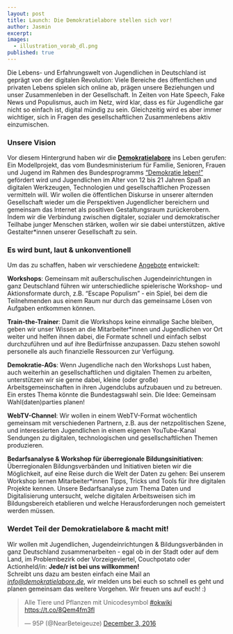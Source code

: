 ```yaml
---
layout: post
title: Launch: Die Demokratielabore stellen sich vor!
author: Jasmin
excerpt: 
images:
  - illustration_vorab_dl.png
published: true
---
```


Die Lebens- und Erfahrungswelt von Jugendlichen in Deutschland ist geprägt von der digitalen Revolution: Viele Bereiche des öffentlichen und privaten Lebens spielen sich online ab, prägen unsere Beziehungen und unser Zusammenleben in der Gesellschaft. In Zeiten von Hate Speech, Fake News und Populismus, auch im Netz, wird klar, dass es für Jugendliche gar nicht so einfach ist, digital mündig zu sein. Gleichzeitig wird es aber immer wichtiger, sich in Fragen des gesellschaftlichen Zusammenlebens aktiv einzumischen.

### Unsere Vision

Vor diesem Hintergrund haben wir die **[Demokratielabore](https://demokratielabore.de)** ins Leben gerufen: Ein Modellprojekt, das vom Bundesministerium für Familie, Senioren, Frauen und Jugend im Rahmen des Bundesprogramms [“Demokratie leben!”](https://www.demokratie-leben.de/) gefördert wird und Jugendlichen im Alter von 12 bis 21 Jahren Spaß an digitalen Werkzeugen, Technologien und gesellschaftlichen Prozessen vermitteln will. Wir wollen die öffentlichen Diskurse in unserer alternden Gesellschaft wieder um die Perspektiven Jugendlicher bereichern und gemeinsam das Internet als positiven Gestaltungsraum zurückerobern. Indem wir die Verbindung zwischen digitaler, sozialer und demokratischer Teilhabe junger Menschen stärken, wollen wir sie dabei unterstützen, aktive Gestalter*innen unserer Gesellschaft zu sein. 

### Es wird bunt, laut & unkonventionell

Um das zu schaffen, haben wir verschiedene [Angebote](https://demokratielabore.de/angebote) entwickelt:

**Workshops**: Gemeinsam mit außerschulischen Jugendeinrichtungen in ganz Deutschland  führen wir unterschiedliche spielerische Workshop- und Aktionsformate durch, z.B. “Escape Populism” - ein Spiel, bei dem die Teilnehmenden aus einem Raum nur durch das gemeinsame Lösen von Aufgaben entkommen können.  

**Train-the-Trainer**: Damit die Workshops keine einmalige Sache bleiben, geben wir unser Wissen an die Mitarbeiter*innen und Jugendlichen vor Ort weiter und helfen ihnen dabei, die Formate schnell und einfach selbst durchzuführen und auf ihre Bedürfnisse anzupassen. Dazu stehen sowohl personelle als auch finanzielle Ressourcen zur Verfügung. 

**Demokratie-AGs**: Wenn Jugendliche nach den Workshops Lust haben, auch weiterhin an gesellschaftlichen und digitalen Themen zu arbeiten, unterstützen wir sie gerne dabei, kleine (oder große) Arbeitsgemeinschaften in ihren Jugendclubs aufzubauen und zu betreuen. Ein erstes Thema könnte die Bundestagswahl sein. Die Idee: Gemeinsam Wahl(daten)parties planen!

**WebTV-Channel**: Wir wollen in einem WebTV-Format wöchentlich gemeinsam mit verschiedenen Partnern, z.B. aus der netzpolitischen Szene, und interessierten Jugendlichen in einem eigenen YouTube-Kanal Sendungen zu digitalen, technologischen und gesellschaftlichen Themen produzieren. 

**Bedarfsanalyse & Workshop für überregionale Bildungsinitiativen**: Überregionalen Bildungsverbänden und Initiativen bieten wir die Möglichkeit, auf eine Reise durch die Welt der Daten zu gehen: Bei unserem Workshop lernen Mitarbeiter*innen Tipps, Tricks und Tools für ihre digitalen Projekte kennen. Unsere Bedarfsanalyse zum Thema Daten und Digitalisierung untersucht, welche digitalen Arbeitsweisen sich im Bildungsbereich etablieren und welche Herausforderungen noch gemeistert werden müssen. 

### Werdet Teil der Demokratielabore & macht mit!

Wir wollen mit Jugendlichen, Jugendeinrichtungen & Bildungsverbänden in ganz Deutschland zusammenarbeiten -  egal ob in der Stadt oder auf dem Land, im Problembezirk oder Vorzeigeviertel, Couchpotato oder Actionheld/in: **Jede/r ist bei uns willkommen!**  
Schreibt uns dazu am besten einfach eine Mail an *info@demokratielabore.de*, wir melden uns bei euch so schnell es geht und planen gemeinsam das weitere Vorgehen. Wir freuen uns auf euch! :)

<blockquote class="twitter-tweet" data-partner="tweetdeck"><p lang="de" dir="ltr">Alle Tiere und Pflanzen mit Unicodesymbol <a href="https://twitter.com/hashtag/okwiki?src=hash">#okwiki</a> <a href="https://t.co/8Qem4fm3fl">https://t.co/8Qem4fm3fl</a></p>&mdash; 95P (@NearBeteigeuze) <a href="https://twitter.com/NearBeteigeuze/status/805059238217318400">December 3, 2016</a></blockquote>
